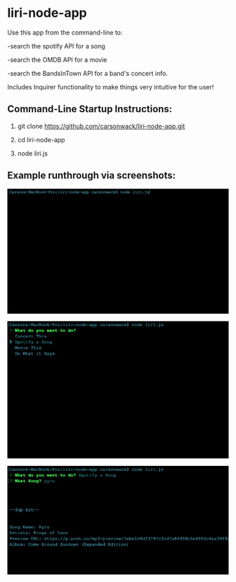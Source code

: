 # liri-node-app


Use this app from the command-line to:



-search the spotify API for a song

-search the OMDB API for a movie

-search the BandsInTown API for a band's concert info.







Includes Inquirer functionality to make things very intuitive for the user!



Command-Line Startup Instructions:
----------------------------------

1. git clone https://github.com/carsonwack/liri-node-app.git

2. cd liri-node-app

3. node liri.js



Example runthrough via screenshots:
-----------------------------------

![Alt text](./images/1.png?raw=true "Optional Title")


![Alt text](./images/2.png?raw=true "Optional Title")


![Alt text](./images/3.png?raw=true "Optional Title")


